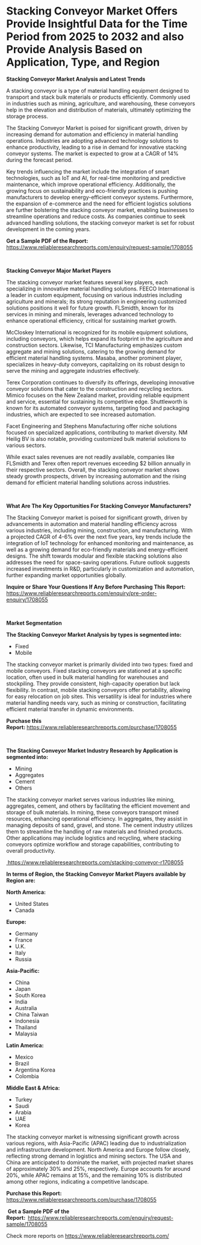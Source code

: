 <p><h1>Stacking Conveyor Market Offers Provide Insightful Data for the Time Period from 2025 to 2032 and also Provide Analysis Based on Application, Type, and Region</h1></p><p><strong>Stacking Conveyor Market Analysis and Latest Trends</strong></p>
<p><p>A stacking conveyor is a type of material handling equipment designed to transport and stack bulk materials or products efficiently. Commonly used in industries such as mining, agriculture, and warehousing, these conveyors help in the elevation and distribution of materials, ultimately optimizing the storage process.</p><p>The Stacking Conveyor Market is poised for significant growth, driven by increasing demand for automation and efficiency in material handling operations. Industries are adopting advanced technology solutions to enhance productivity, leading to a rise in demand for innovative stacking conveyor systems. The market is expected to grow at a CAGR of 14% during the forecast period. </p><p>Key trends influencing the market include the integration of smart technologies, such as IoT and AI, for real-time monitoring and predictive maintenance, which improve operational efficiency. Additionally, the growing focus on sustainability and eco-friendly practices is pushing manufacturers to develop energy-efficient conveyor systems. Furthermore, the expansion of e-commerce and the need for efficient logistics solutions are further bolstering the stacking conveyor market, enabling businesses to streamline operations and reduce costs. As companies continue to seek advanced handling solutions, the stacking conveyor market is set for robust development in the coming years.</p></p>
<p><strong>Get a Sample PDF of the Report:&nbsp;</strong> <a href="https://www.reliableresearchreports.com/enquiry/request-sample/1708055?utm_campaign=2245&utm_medium=2&utm_source=Github&utm_content=ia&utm_term=10042025&utm_id=stacking-conveyor">https://www.reliableresearchreports.com/enquiry/request-sample/1708055</a></p>
<p>&nbsp;</p>
<p><strong>Stacking Conveyor Major Market Players</strong></p>
<p><p>The stacking conveyor market features several key players, each specializing in innovative material handling solutions. FEECO International is a leader in custom equipment, focusing on various industries including agriculture and minerals; its strong reputation in engineering customized solutions positions it well for future growth. FLSmidth, known for its services in mining and minerals, leverages advanced technology to enhance operational efficiency, critical for sustaining market growth.</p><p>McCloskey International is recognized for its mobile equipment solutions, including conveyors, which helps expand its footprint in the agriculture and construction sectors. Likewise, TCI Manufacturing emphasizes custom aggregate and mining solutions, catering to the growing demand for efficient material handling systems. Masaba, another prominent player, specializes in heavy-duty conveyors, capitalizing on its robust design to serve the mining and aggregate industries effectively.</p><p>Terex Corporation continues to diversify its offerings, developing innovative conveyor solutions that cater to the construction and recycling sectors. Mimico focuses on the New Zealand market, providing reliable equipment and service, essential for sustaining its competitive edge. Shuttleworth is known for its automated conveyor systems, targeting food and packaging industries, which are expected to see increased automation.</p><p>Facet Engineering and Stephens Manufacturing offer niche solutions focused on specialized applications, contributing to market diversity. NM Heilig BV is also notable, providing customized bulk material solutions to various sectors.</p><p>While exact sales revenues are not readily available, companies like FLSmidth and Terex often report revenues exceeding $2 billion annually in their respective sectors. Overall, the stacking conveyor market shows steady growth prospects, driven by increasing automation and the rising demand for efficient material handling solutions across industries.</p></p>
<p>&nbsp;</p>
<p><strong>What Are The Key Opportunities For Stacking Conveyor Manufacturers?</strong></p>
<p><p>The Stacking Conveyor market is poised for significant growth, driven by advancements in automation and material handling efficiency across various industries, including mining, construction, and manufacturing. With a projected CAGR of 4-6% over the next five years, key trends include the integration of IoT technology for enhanced monitoring and maintenance, as well as a growing demand for eco-friendly materials and energy-efficient designs. The shift towards modular and flexible stacking solutions also addresses the need for space-saving operations. Future outlook suggests increased investments in R&D, particularly in customization and automation, further expanding market opportunities globally.</p></p>
<p><strong>Inquire or Share Your Questions If Any Before Purchasing This Report:</strong> <a href="https://www.reliableresearchreports.com/enquiry/pre-order-enquiry/1708055?utm_campaign=2245&utm_medium=2&utm_source=Github&utm_content=ia&utm_term=10042025&utm_id=stacking-conveyor">https://www.reliableresearchreports.com/enquiry/pre-order-enquiry/1708055</a></p>
<p>&nbsp;</p>
<p><strong>Market Segmentation</strong></p>
<p><strong>The Stacking Conveyor Market Analysis by types is segmented into:</strong></p>
<p><ul><li>Fixed</li><li>Mobile</li></ul></p>
<p><p>The stacking conveyor market is primarily divided into two types: fixed and mobile conveyors. Fixed stacking conveyors are stationed at a specific location, often used in bulk material handling for warehouses and stockpiling. They provide consistent, high-capacity operation but lack flexibility. In contrast, mobile stacking conveyors offer portability, allowing for easy relocation on job sites. This versatility is ideal for industries where material handling needs vary, such as mining or construction, facilitating efficient material transfer in dynamic environments.</p></p>
<p><strong>Purchase this Report:&nbsp;</strong><a href="https://www.reliableresearchreports.com/purchase/1708055?utm_campaign=2245&utm_medium=2&utm_source=Github&utm_content=ia&utm_term=10042025&utm_id=stacking-conveyor">https://www.reliableresearchreports.com/purchase/1708055</a></p>
<p>&nbsp;</p>
<p><strong>The Stacking Conveyor Market Industry Research by Application is segmented into:</strong></p>
<p><ul><li>Mining</li><li>Aggregates</li><li>Cement</li><li>Others</li></ul></p>
<p><p>The stacking conveyor market serves various industries like mining, aggregates, cement, and others by facilitating the efficient movement and storage of bulk materials. In mining, these conveyors transport mined resources, enhancing operational efficiency. In aggregates, they assist in managing deposits of sand, gravel, and stone. The cement industry utilizes them to streamline the handling of raw materials and finished products. Other applications may include logistics and recycling, where stacking conveyors optimize workflow and storage capabilities, contributing to overall productivity.</p></p>
<p><a href="https://www.reliableresearchreports.com/stacking-conveyor-r1708055?utm_campaign=2245&utm_medium=2&utm_source=Github&utm_content=ia&utm_term=10042025&utm_id=stacking-conveyor">&nbsp;https://www.reliableresearchreports.com/stacking-conveyor-r1708055</a></p>
<p><strong>In terms of Region, the Stacking Conveyor Market Players available by Region are:</strong></p>
<p>
    <p> <strong> North America: </strong>
        <ul>
            <li>United States</li>
            <li>Canada</li>
        </ul>
        </p> 
    <p> <strong> Europe: </strong>
        <ul>
            <li>Germany</li>
            <li>France</li>
            <li>U.K.</li>
            <li>Italy</li>
            <li>Russia</li>
        </ul>
        </p> 
    <p> <strong> Asia-Pacific: </strong>
        <ul>
            <li>China</li>
            <li>Japan</li>
            <li>South Korea</li>
            <li>India</li>
            <li>Australia</li>
            <li>China Taiwan</li>
            <li>Indonesia</li>
            <li>Thailand</li>
            <li>Malaysia</li>
        </ul>
        </p> 
    <p> <strong> Latin America: </strong>
        <ul>
            <li>Mexico</li>
            <li>Brazil</li>
            <li>Argentina Korea</li>
            <li>Colombia</li>
        </ul>
        </p> 
    <p> <strong> Middle East & Africa: </strong>
        <ul>
            <li>Turkey</li>
            <li>Saudi</li>
            <li>Arabia</li>
            <li>UAE</li>
            <li>Korea</li>
        </ul>
    </p>
    </p>
<p><p>The stacking conveyor market is witnessing significant growth across various regions, with Asia-Pacific (APAC) leading due to industrialization and infrastructure development. North America and Europe follow closely, reflecting strong demand in logistics and mining sectors. The USA and China are anticipated to dominate the market, with projected market shares of approximately 30% and 25%, respectively. Europe accounts for around 20%, while APAC remains at 15%, and the remaining 10% is distributed among other regions, indicating a competitive landscape.</p></p>
<p><strong>Purchase this Report: </strong><a href="https://www.reliableresearchreports.com/purchase/1708055?utm_campaign=2245&utm_medium=2&utm_source=Github&utm_content=ia&utm_term=10042025&utm_id=stacking-conveyor">https://www.reliableresearchreports.com/purchase/1708055</a></p>
<p>&nbsp;<strong>Get a Sample PDF of the Report:&nbsp;&nbsp;</strong><a href="https://www.reliableresearchreports.com/enquiry/request-sample/1708055?utm_campaign=2245&utm_medium=2&utm_source=Github&utm_content=ia&utm_term=10042025&utm_id=stacking-conveyor">https://www.reliableresearchreports.com/enquiry/request-sample/1708055</a></p>
<p><strong></strong></p>
<p>Check more reports on <a href="https://www.reliableresearchreports.com/?utm_campaign=2245&utm_medium=2&utm_source=Github&utm_content=ia&utm_term=10042025&utm_id=stacking-conveyor">https://www.reliableresearchreports.com/</a></p>